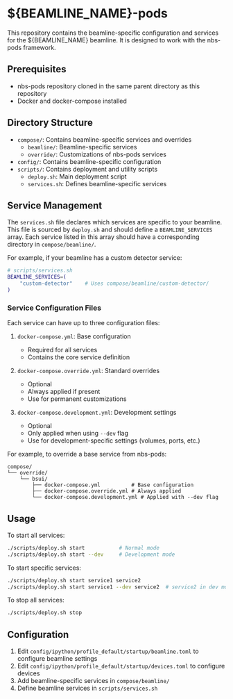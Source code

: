 # ${BEAMLINE_NAME}-pods

This repository contains the beamline-specific configuration and services for the ${BEAMLINE_NAME} beamline.
It is designed to work with the nbs-pods framework.

## Prerequisites

- nbs-pods repository cloned in the same parent directory as this repository
- Docker and docker-compose installed

## Directory Structure

- `compose/`: Contains beamline-specific services and overrides
  - `beamline/`: Beamline-specific services
  - `override/`: Customizations of nbs-pods services
- `config/`: Contains beamline-specific configuration
- `scripts/`: Contains deployment and utility scripts
  - `deploy.sh`: Main deployment script
  - `services.sh`: Defines beamline-specific services

## Service Management

The `services.sh` file declares which services are specific to your beamline. 
This file is sourced by `deploy.sh` and should define a `BEAMLINE_SERVICES` array.
Each service listed in this array should have a corresponding directory in `compose/beamline/`.

For example, if your beamline has a custom detector service:
```bash
# scripts/services.sh
BEAMLINE_SERVICES=(
    "custom-detector"    # Uses compose/beamline/custom-detector/
)
```

### Service Configuration Files

Each service can have up to three configuration files:

1. `docker-compose.yml`: Base configuration
   - Required for all services
   - Contains the core service definition

2. `docker-compose.override.yml`: Standard overrides
   - Optional
   - Always applied if present
   - Use for permanent customizations

3. `docker-compose.development.yml`: Development settings
   - Optional
   - Only applied when using `--dev` flag
   - Use for development-specific settings (volumes, ports, etc.)

For example, to override a base service from nbs-pods:

```
compose/
└── override/
    └── bsui/
        ├── docker-compose.yml          # Base configuration
        ├── docker-compose.override.yml # Always applied
        └── docker-compose.development.yml # Applied with --dev flag
```

## Usage

To start all services:
```bash
./scripts/deploy.sh start           # Normal mode
./scripts/deploy.sh start --dev     # Development mode
```

To start specific services:
```bash
./scripts/deploy.sh start service1 service2
./scripts/deploy.sh start service1 --dev service2  # service2 in dev mode
```

To stop all services:
```bash
./scripts/deploy.sh stop
```

## Configuration

1. Edit `config/ipython/profile_default/startup/beamline.toml` to configure beamline settings
2. Edit `config/ipython/profile_default/startup/devices.toml` to configure devices
3. Add beamline-specific services in `compose/beamline/`
4. Define beamline services in `scripts/services.sh` 
